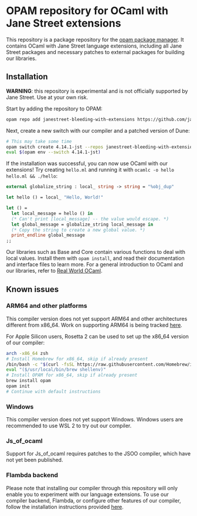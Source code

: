 # OPAM repository for OCaml with Jane Street extensions

This repository is a package repository for the [opam package manager](https://opam.ocaml.org). It contains OCaml with Jane Street language
extensions, including all Jane Street packages and necessary patches to external packages for building our libraries.

## Installation

**WARNING**: this repository is experimental and is not officially supported by Jane Street. Use at your own risk.

Start by adding the repository to OPAM:

```sh
opam repo add janestreet-bleeding-with-extensions https://github.com/janestreet/opam-repository.git#with-extensions
```

Next, create a new switch with our compiler and a patched version of Dune:

```sh
# This may take some time
opam switch create 4.14.1-jst --repos janestreet-bleeding-with-extensions,default --packages ocaml-base-compiler=4.14.1-18,dune=3.10.0
eval $(opam env --switch 4.14.1-jst)
```

If the installation was successful, you can now use OCaml with our extensions! Try creating `hello.ml` and running it with `ocamlc -o hello hello.ml && ./hello`:

```ocaml
external globalize_string : local_ string -> string = "%obj_dup"

let hello () = local_ "Hello, World!"

let () =
  let local_message = hello () in
  (* Can't print [local_message] -- the value would escape. *)
  let global_message = globalize_string local_message in
  (* Copy the string to create a new global value. *)
  print_endline global_message
;;
```

Our libraries such as Base and Core contain various functions to deal with local values. Install them with `opam install`,
and read their documentation and interface files to learn more. For a general introduction to OCaml and our libraries,
refer to [Real World OCaml](https://dev.realworldocaml.org/index.html).

## Known issues

### ARM64 and other platforms

This compiler version does not yet support ARM64 and other architectures different from x86_64.
Work on supporting ARM64 is being tracked [here](https://github.com/ocaml-flambda/flambda-backend/pull/1691).

For Apple Silicon users, Rosetta 2 can be used to set up the x86_64 version of our compiler:

```sh
arch -x86_64 zsh
# Install Homebrew for x86_64, skip if already present
/bin/bash -c "$(curl -fsSL https://raw.githubusercontent.com/Homebrew/install/HEAD/install.sh)"
eval "($/usr/local/bin/brew shellenv)"
# Install OPAM for x86_64, skip if already present
brew install opam
opam init
# Continue with default instructions
```

### Windows

This compiler version does not yet support Windows. Windows users are recommended to use WSL 2 to try out our compiler.

### Js_of_ocaml

Support for Js_of_ocaml requires patches to the JSOO compiler, which have not yet been published.

### Flambda backend

Please note that installing our compiler through this repository will only enable you to experiment with our language extensions.
To use our compiler backend, Flambda, or configure other features of our compiler, follow the installation instructions
provided [here](https://github.com/ocaml-flambda/flambda-backend).
